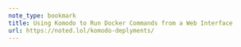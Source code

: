 ```yaml
---
note_type: bookmark
title: Using Komodo to Run Docker Commands from a Web Interface
url: https://noted.lol/komodo-deplyments/
---
```


